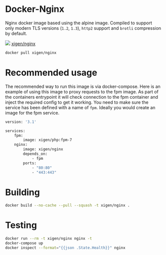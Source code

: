 # Docker-Nginx
Nginx docker image based using the alpine image. Compiled to support only modern TLS versions (`1.2`, `1.3`), `http2` support and `brotli` compression by default.

[![](https://images.microbadger.com/badges/image/xigen/nginx.svg)](https://microbadger.com/images/xigen/nginx:latest) [xigen/nginx](https://github.com/XigenIO/Docker-Nginx/blob/master/Dockerfile)

```sh
docker pull xigen/nginx
```

# Recommended usage
The recommended way to run this image is via docker-compose. Here is an example
of using this image to proxy requests to the fpm image. As part of the containers
entrypoint it will check connection to the fpm container and inject the required
config to get it working. You need to make sure the service has been defined with
a name of `fpm`. Ideally you would create an image for the fpm service.

```sh
version: '3.1'

services:
    fpm:
        image: xigen/php:fpm-7
    nginx:
        image: xigen/nginx
        depends_on:
            - fpm
        ports:
            - "80:80"
            - "443:443"
```

# Building
```sh
docker build --no-cache --pull --squash -t xigen/nginx .
```

# Testing
```sh
docker run --rm -t xigen/nginx nginx -t
docker-compose up
docker inspect --format="{{json .State.Health}}" nginx
```
